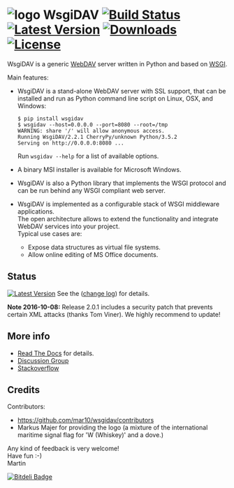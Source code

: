 # ![logo](logo.png?raw=true) WsgiDAV [![Build Status](https://travis-ci.org/mar10/wsgidav.png?branch=master)](https://travis-ci.org/mar10/wsgidav) [![Latest Version](https://img.shields.io/pypi/v/wsgidav.svg)](https://pypi.python.org/pypi/WsgiDAV/) [![Downloads](https://img.shields.io/pypi/dm/wsgidav.svg)](https://pypi.python.org/pypi/WsgiDAV/) [![License](https://img.shields.io/pypi/l/wsgidav.svg)](https://pypi.python.org/pypi/WsgiDAV/)

WsgiDAV is a generic [WebDAV](http://www.ietf.org/rfc/rfc4918.txt) server 
written in Python and based on [WSGI](http://www.python.org/dev/peps/pep-0333/).

Main features:

  - WsgiDAV is a stand-alone WebDAV server with SSL support, that can be 
    installed and run as Python command line script on Linux, OSX, and Windows:<br>
    ```
    $ pip install wsgidav
    $ wsgidav --host=0.0.0.0 --port=8080 --root=/tmp
    WARNING: share '/' will allow anonymous access.
    Running WsgiDAV/2.2.1 CherryPy/unknown Python/3.5.2
    Serving on http://0.0.0.0:8080 ...
    ```

    Run `wsgidav --help` for a list of available options.
  - A binary MSI installer is available for Microsoft Windows.
  - WsgiDAV is also a Python library that implements the WSGI protocol and can
	be run behind any WSGI compliant web server.<br>
  - WsgiDAV is implemented as a configurable stack of WSGI middleware
    applications.<br>
    The open architecture allows to extend the functionality and integrate
    WebDAV services into your project.<br>
	Typical use cases are:
	- Expose data structures as virtual file systems.
	- Allow online editing of MS Office documents.


## Status

[![Latest Version](https://img.shields.io/pypi/v/wsgidav.svg)](https://pypi.python.org/pypi/WsgiDAV/)
See the ([change log](CHANGELOG.md)) for details.

**Note 2016-10-08:** Release 2.0.1 includes a security patch that prevents certain XML
attacks (thanks Tom Viner). We highly recommend to update!


## More info

  * [Read The Docs](http://wsgidav.rtfd.org) for details.
  * [Discussion Group](https://groups.google.com/forum/#!forum/wsgidav)
  * [Stackoverflow](http://stackoverflow.com/questions/tagged/wsgidav)


## Credits

Contributors:

  * <https://github.com/mar10/wsgidav/contributors>
  * Markus Majer for providing the logo (a mixture of the international 
    maritime signal flag for 'W (Whiskey)' and a dove.)


Any kind of feedback is very welcome!<br>
Have fun  :-)<br>
Martin


[![Bitdeli Badge](https://d2weczhvl823v0.cloudfront.net/mar10/wsgidav/trend.png)](https://bitdeli.com/free "Bitdeli Badge")

